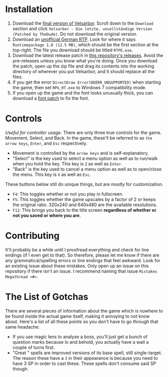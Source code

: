 # Installation
1. Download the [final version of Velsarbor](https://www.multimediaxis.de/threads/137420-RM2K-Velsarbor-Die-letzte-Version). Scroll down to the `Download` section and click `Velsarbor - Die letzte, unvollständige Version (Patched by TheDude)`. Do not download the original version.
2. Download an [unofficial German RTP](http://rpg2000.4players.de/index.php?inhalt=rpgmaker). Look for where it says `Runtimepackage 1.0 (12.5 MB)`, which should be the first section at the top-right. The file you download should be titled `RTPE.exe`.
3. Download the latest release patch in [this repository's releases](https://github.com/WatDuhHekBro/VelsarborEnglish/releases). Avoid the pre-releases unless you know what you're doing. Once you download the patch, open up the zip file and drag its contents into the working directory of wherever you put Velsarbor, and it should replace all the files.
4. If you get the error `DirectDraw Error(DDERR_UNSUPPORTED)` when starting the game, then set `RPG_RT.exe` to Windows 7 compatibility mode.
5. If you open up the game and the font looks unusually thick, you can download a [font patch](https://www.moddb.com/downloads/rpg-maker-2000-font-patch) to fix the font.

# Controls
*Useful for controller usage.*
There are only three true controls for the game. Movement, Select, and Back. In the game, these'll be referred to as `the arrow keys`, `Enter`, and `Esc` respectively.
- Movement is controlled by the `arrow keys` and is self-explanatory.
- "Select" is the key used to select a menu option as well as to run/walk when you hold the key. This key is `Z` as well as `Enter`.
- "Back" is the key used to cancel a menu option as well as to open/close the menu. This key is `X` as well as `Esc`.

These buttons below still do unique things, but are mostly for customization.
- `F4`: This toggles whether or not you play in fullscreen.
- `F5`: This toggles whether the game upscales by a factor of 2 or keeps the original ratio. 320x240 and 640x480 are the available resolutions.
- `F12`: This brings you back to the title screen **regardless of whether or not you saved or where you are**.

# Contributing
It'll probably be a while until I proofread everything and check for line endings (if I even get to that). So therefore, please let me know if there are any grammatical/spelling errors or line endings that feel awkward. Look for an existing issue about these mistakes. Only open up an issue on this repository if there isn't an issue. I recommend naming that issue `Mistakes Megathread <#>`.

# The List of Gotchas
There are several pieces of information about the game which is nowhere to be found inside the actual game itself, making it annoying to not know about. Here's a list of all these points so you don't have to go through that same headache:
- If you use magic lens to analyse a boss, you'll just get a bunch of question marks because lo and behold, you actually have a wait a couple of turns first.
- "Great <element>" spells are improved versions of its base spell, still single-target. The reason these have a `3` in their appearance is because you need to have 3 SP in order to cast these. These spells don't consume said SP though.